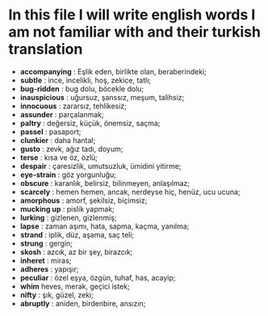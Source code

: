 # In this file I will write english words I am not familiar with and their turkish translation

- **accompanying** : Eşlik eden, birlikte olan, beraberindeki;
- **subtle** : ince, incelikli, hoş, zekice, tatlı;
- **bug-ridden** : bug dolu, böcekle dolu;
- **inauspicious** : uğursuz, şanssız, meşum, talihsiz;
- **innocuous** : zararsız, tehlikesiz;
- **assunder** : parçalanmak;
- **paltry** : değersiz, küçük, önemsiz, saçma;
- **passel** : pasaport;
- **clunkier** : daha hantal;
- **gusto** : zevk, ağız tadı, doyum;
- **terse** : kısa ve öz, özlü;
- **despair** : çaresizlik, umutsuzluk, ümidini yitirme;
- **eye-strain** : göz yorgunluğu;
- **obscure** : karanlık, belirsiz, bilinmeyen, anlaşılmaz;
- **scarcely** : hemen hemen, ancak, nerdeyse hiç, henüz, ucu ucuna;
- **amorphous** : amorf, şekilsiz, biçimsiz;
- **mucking up** : pislik yapmak;
- **lurking** : gizlenen, gizlenmiş;
- **lapse** : zaman aşımı, hata, sapma, kaçma, yanılma;
- **strand** : iplik, düz, aşama, saç teli;
- **strung** : gergin;
- **skosh** : azcık, az bir şey, birazcık;
- **inheret** : miras;
- **adheres** : yapışır;
- **peculiar** : özel eşya, özgün, tuhaf, has, acayip;
- **whim** heves, merak, geçici istek;
- **nifty** : şık, güzel, zeki;
- **abruptly** : aniden, birdenbire, ansızın;